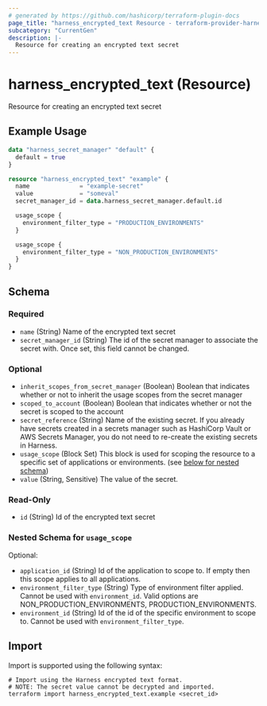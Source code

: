 ```yaml
---
# generated by https://github.com/hashicorp/terraform-plugin-docs
page_title: "harness_encrypted_text Resource - terraform-provider-harness"
subcategory: "CurrentGen"
description: |-
  Resource for creating an encrypted text secret
---
```


# harness_encrypted_text (Resource)

Resource for creating an encrypted text secret

## Example Usage

```terraform
data "harness_secret_manager" "default" {
  default = true
}

resource "harness_encrypted_text" "example" {
  name              = "example-secret"
  value             = "someval"
  secret_manager_id = data.harness_secret_manager.default.id

  usage_scope {
    environment_filter_type = "PRODUCTION_ENVIRONMENTS"
  }

  usage_scope {
    environment_filter_type = "NON_PRODUCTION_ENVIRONMENTS"
  }
}
```

<!-- schema generated by tfplugindocs -->
## Schema

### Required

- `name` (String) Name of the encrypted text secret
- `secret_manager_id` (String) The id of the secret manager to associate the secret with. Once set, this field cannot be changed.

### Optional

- `inherit_scopes_from_secret_manager` (Boolean) Boolean that indicates whether or not to inherit the usage scopes from the secret manager
- `scoped_to_account` (Boolean) Boolean that indicates whether or not the secret is scoped to the account
- `secret_reference` (String) Name of the existing secret. If you already have secrets created in a secrets manager such as HashiCorp Vault or AWS Secrets Manager, you do not need to re-create the existing secrets in Harness.
- `usage_scope` (Block Set) This block is used for scoping the resource to a specific set of applications or environments. (see [below for nested schema](#nestedblock--usage_scope))
- `value` (String, Sensitive) The value of the secret.

### Read-Only

- `id` (String) Id of the encrypted text secret

<a id="nestedblock--usage_scope"></a>
### Nested Schema for `usage_scope`

Optional:

- `application_id` (String) Id of the application to scope to. If empty then this scope applies to all applications.
- `environment_filter_type` (String) Type of environment filter applied. Cannot be used with `environment_id`. Valid options are NON_PRODUCTION_ENVIRONMENTS, PRODUCTION_ENVIRONMENTS.
- `environment_id` (String) Id of the id of the specific environment to scope to. Cannot be used with `environment_filter_type`.

## Import

Import is supported using the following syntax:

```shell
# Import using the Harness encrypted text format.
# NOTE: The secret value cannot be decrypted and imported.
terraform import harness_encrypted_text.example <secret_id>
```
